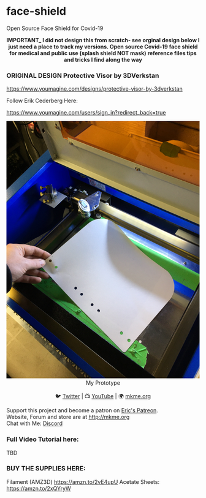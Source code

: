 # face-shield
Open Source Face Shield for Covid-19

<p align="center">
<b>IMPORTANT_ I did not design this from scratch- see orginal design below I just need a place to track my versions. Open source Covid-19 face shield for medical and public use (splash shield NOT mask) reference files tips and tricks I find along the way</b><br>

### ORIGINAL DESIGN Protective Visor by 3DVerkstan 

 https://www.youmagine.com/designs/protective-visor-by-3dverkstan
 
 Follow Erik Cederberg Here: 

 https://www.youmagine.com/users/sign_in?redirect_back=true
 
<p align="center"><img src="https://github.com/MKme/face-shield/blob/master/Photos/2.JPG"/>
My Prototype
  <br>
<br>🐦 <a href="https://twitter.com/mkmeorg">Twitter</a>
| 📺 <a href="https://www.youtube.com/mkmeorg">YouTube</a>
| 🌍 <a href="http://www.mkme.org">mkme.org</a><br>

Support this project and become a patron on <a href="http://mkme.org/patreon">Eric's Patreon</a>.<br>
Website, Forum and store are at http://mkme.org <br>
Chat with Me: <a href="https://discord.gg/j9S4Fgv">Discord</a></b>
</p>

### Full Video Tutorial here:
TBD

### BUY THE SUPPLIES HERE:

Filament (AMZ3D) https://amzn.to/2vE4upU
Acetate Sheets: https://amzn.to/2xQYryW



